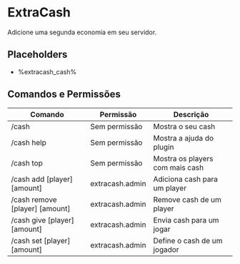 # ExtraCash

Adicione uma segunda economia em seu servidor.

## Placeholders

 - %extracash_cash% 

## Comandos e Permissões

| Comando | Permissão | Descrição |
|--|--|--|
| /cash | Sem permissão | Mostra o seu cash |
| /cash help | Sem permissão | Mostra a ajuda do plugin |
| /cash top | Sem permissão | Mostra os players com mais cash |
| /cash add [player] [amount]|  extracash.admin | Adiciona cash para um player |
| /cash remove [player] [amount]| extracash.admin | Remove cash de um player |
| /cash give [player] [amount]| extracash.admin | Envia cash para um jogar |
| /cash set [player] [amount]| extracash.admin | Define o cash de um jogador |
